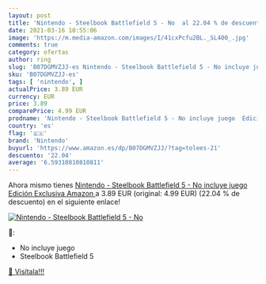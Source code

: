 ```yaml
---
layout: post
title: 'Nintendo - Steelbook Battlefield 5 - No  al 22.04 % de descuento'
date: 2021-03-16 10:55:06
image: 'https://m.media-amazon.com/images/I/41cxPcfu2BL._SL400_.jpg'
comments: true
category: ofertas
author: ring
slug: 'B07DGMVZJJ-es Nintendo - Steelbook Battlefield 5 - No incluye juego...'
sku: 'B07DGMVZJJ-es'
tags: [ 'nintendo', ]
actualPrice: 3.89 EUR
currency: EUR
price: 3.89
comparePrice: 4.99 EUR
prodname: 'Nintendo - Steelbook Battlefield 5 - No incluye juego  Edición Exclusiva Amazon '
country: 'es'
flag: '🇪🇸'
brand: 'Nintendo'
buyurl: 'https://www.amazon.es/dp/B07DGMVZJJ/?tag=tolees-21'
descuento: '22.04'
average: '6.59310810810811'
---
```


Ahora mismo tienes [Nintendo - Steelbook Battlefield 5 - No incluye juego  Edición Exclusiva Amazon ](https://www.amazon.es/dp/B07DGMVZJJ/?tag=tolees-21) a 3.89 EUR (original: 4.99 EUR) (22.04 %  de descuento) en el siguiente enlace!

[![Nintendo - Steelbook Battlefield 5 - No ](https://m.media-amazon.com/images/I/41cxPcfu2BL._SL400_.jpg)](https://www.amazon.es/dp/B07DGMVZJJ/?tag=tolees-21)

🔎:

- No incluye juego
- Steelbook Battlefield 5

[🛒 Visítala!!!](https://www.amazon.es/dp/B07DGMVZJJ/?tag=tolees-21)
